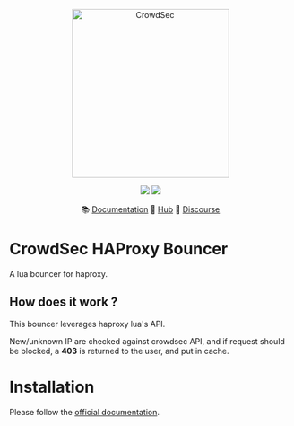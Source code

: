 <p align="center">
<img src="https://github.com/crowdsecurity/cs-haproxy-bouncer/raw/main/docs/assets/crowdsec_haproxy.svg" alt="CrowdSec" title="CrowdSec" width="280" height="300" />
</p>
<p align="center">
<img src="https://img.shields.io/badge/build-pass-green">
<img src="https://img.shields.io/badge/tests-pass-green">
</p>
<p align="center">
&#x1F4DA; <a href="#installation/">Documentation</a>
&#x1F4A0; <a href="https://hub.crowdsec.net">Hub</a>
&#128172; <a href="https://discourse.crowdsec.net">Discourse </a>
</p>



# CrowdSec HAProxy Bouncer

A lua bouncer for haproxy.

## How does it work ?

This bouncer leverages haproxy lua's API.

New/unknown IP are checked against crowdsec API, and if request should be blocked, a **403** is returned to the user, and put in cache.

# Installation

Please follow the [official documentation](https://doc.crowdsec.net/docs/next/bouncers/haproxy).

